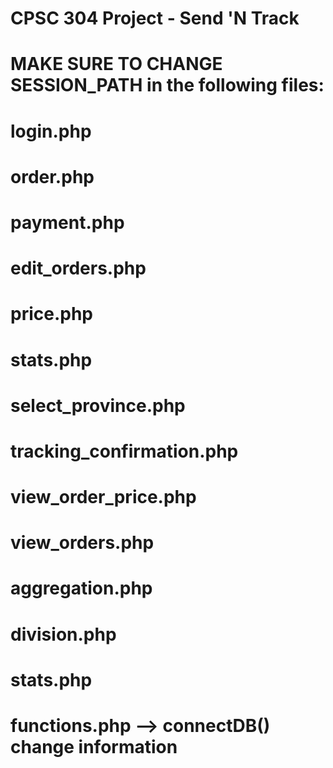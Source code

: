 # CPSC 304 Project - Send 'N Track

# MAKE SURE TO CHANGE SESSION_PATH in the following files:
# login.php
# order.php
# payment.php
# edit_orders.php
# price.php
# stats.php
# select_province.php
# tracking_confirmation.php
# view_order_price.php
# view_orders.php
# aggregation.php
# division.php
# stats.php
# functions.php --> connectDB() change information